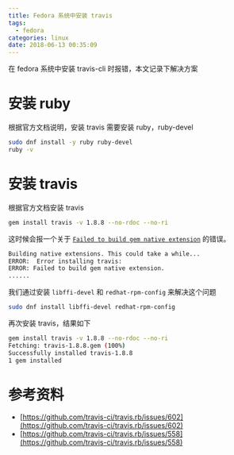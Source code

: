 ```yaml
---
title: Fedora 系统中安装 travis
tags:
  - fedora
categories: linux
date: 2018-06-13 00:35:09
---
```



在 fedora 系统中安装 travis-cli 时报错，本文记录下解决方案

<!-- more -->

# 安装 ruby

根据官方文档说明，安装 travis 需要安装 ruby，ruby-devel

```bash
sudo dnf install -y ruby ruby-devel
ruby -v
```

# 安装 travis

根据官方文档安装 travis

```bash
gem install travis -v 1.8.8 --no-rdoc --no-ri
```

这时候会报一个关于 [`Failed to build gem native extension`](https://github.com/travis-ci/travis.rb/issues/558) 的错误。

```bash
Building native extensions. This could take a while...
ERROR:  Error installing travis:
ERROR: Failed to build gem native extension.
......
```

我们通过安装 `libffi-devel` 和 `redhat-rpm-config` 来解决这个问题

```bash
sudo dnf install libffi-devel redhat-rpm-config
```

再次安装 travis，结果如下

```bash
gem install travis -v 1.8.8 --no-rdoc --no-ri
Fetching: travis-1.8.8.gem (100%)
Successfully installed travis-1.8.8
1 gem installed
```

# 参考资料

* [https://github.com/travis-ci/travis.rb/issues/602](https://github.com/travis-ci/travis.rb/issues/602)
* [https://github.com/travis-ci/travis.rb/issues/558](https://github.com/travis-ci/travis.rb/issues/558)
